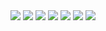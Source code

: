 <image src="slides/slides.002.jpeg"/>
<image src="slides/slides.003.jpeg"/>
<image src="slides/slides.004.jpeg"/>
<image src="slides/slides.005.jpeg"/>
<image src="slides/slides.006.jpeg"/>
<image src="slides/slides.007.jpeg"/>
<image src="slides/slides.008.jpeg"/>

